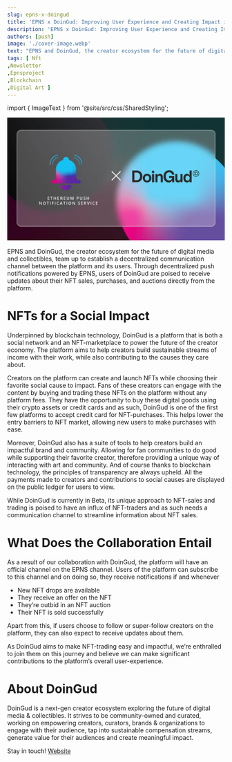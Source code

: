 ```yaml
---
slug: epns-x-doingud
title: 'EPNS x DoinGud: Improving User Experience and Creating Impact in the NFT Market'
description: 'EPNS x DoinGud: Improving User Experience and Creating Impact in the NFT Market'
authors: [push]
image: './cover-image.webp'
text: "EPNS and DoinGud, the creator ecosystem for the future of digital media and collectibles, team up to establish a decentralized communication channel between the platform and its users."
tags: [ Nft
,Newsletter
,Epnsproject
,Blockchain
,Digital Art ]
---
```

import { ImageText } from '@site/src/css/SharedStyling';

![Cover image of EPNS x DoinGud: Improving User Experience and Creating Impact in the NFT Market](./cover-image.webp)

<!--truncate-->


EPNS and DoinGud, the creator ecosystem for the future of digital media and collectibles, team up to establish a decentralized communication channel between the platform and its users. Through decentralized push notifications powered by EPNS, users of DoinGud are poised to receive updates about their NFT sales, purchases, and auctions directly from the platform.

NFTs for a Social Impact
========================

Underpinned by blockchain technology, DoinGud is a platform that is both a social network and an NFT-marketplace to power the future of the creator economy. The platform aims to help creators build sustainable streams of income with their work, while also contributing to the causes they care about.

Creators on the platform can create and launch NFTs while choosing their favorite social cause to impact. Fans of these creators can engage with the content by buying and trading these NFTs on the platform without any platform fees. They have the opportunity to buy these digital goods using their crypto assets or credit cards and as such, DoinGud is one of the first few platforms to accept credit card for NFT-purchases. This helps lower the entry barriers to NFT market, allowing new users to make purchases with ease.

Moreover, DoinGud also has a suite of tools to help creators build an impactful brand and community. Allowing for fan communities to do good while supporting their favorite creator, therefore providing a unique way of interacting with art and community. And of course thanks to blockchain technology, the principles of transparency are always upheld. All the payments made to creators and contributions to social causes are displayed on the public ledger for users to view.

While DoinGud is currently in Beta, its unique approach to NFT-sales and trading is poised to have an influx of NFT-traders and as such needs a communication channel to streamline information about NFT sales.

What Does the Collaboration Entail
==================================

As a result of our collaboration with DoinGud, the platform will have an official channel on the EPNS channel. Users of the platform can subscribe to this channel and on doing so, they receive notifications if and whenever

*   New NFT drops are available
*   They receive an offer on the NFT
*   They’re outbid in an NFT auction
*   Their NFT is sold successfully

Apart from this, if users choose to follow or super-follow creators on the platform, they can also expect to receive updates about them.

As DoinGud aims to make NFT-trading easy and impactful, we’re enthralled to join them on this journey and believe we can make significant contributions to the platform’s overall user-experience.

**About DoinGud**
=================

DoinGud is a next-gen creator ecosystem exploring the future of digital media & collectibles. It strives to be community-owned and curated, working on empowering creators, curators, brands & organizations to engage with their audience, tap into sustainable compensation streams, generate value for their audiences and create meaningful impact.

Stay in touch! [Website](https://doingud.com/)

